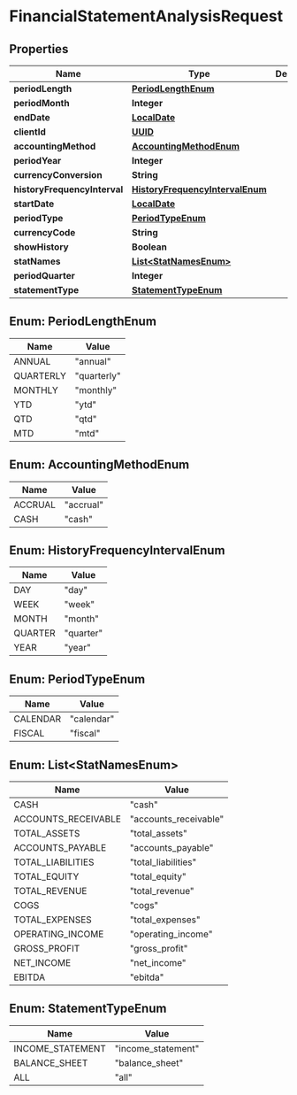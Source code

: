 
# FinancialStatementAnalysisRequest

## Properties
Name | Type | Description | Notes
------------ | ------------- | ------------- | -------------
**periodLength** | [**PeriodLengthEnum**](#PeriodLengthEnum) |  |  [optional]
**periodMonth** | **Integer** |  |  [optional]
**endDate** | [**LocalDate**](LocalDate.md) |  |  [optional]
**clientId** | [**UUID**](UUID.md) |  |  [optional]
**accountingMethod** | [**AccountingMethodEnum**](#AccountingMethodEnum) |  | 
**periodYear** | **Integer** |  |  [optional]
**currencyConversion** | **String** |  |  [optional]
**historyFrequencyInterval** | [**HistoryFrequencyIntervalEnum**](#HistoryFrequencyIntervalEnum) |  |  [optional]
**startDate** | [**LocalDate**](LocalDate.md) |  |  [optional]
**periodType** | [**PeriodTypeEnum**](#PeriodTypeEnum) |  |  [optional]
**currencyCode** | **String** |  |  [optional]
**showHistory** | **Boolean** |  |  [optional]
**statNames** | [**List&lt;StatNamesEnum&gt;**](#List&lt;StatNamesEnum&gt;) |  |  [optional]
**periodQuarter** | **Integer** |  |  [optional]
**statementType** | [**StatementTypeEnum**](#StatementTypeEnum) |  |  [optional]


<a name="PeriodLengthEnum"></a>
## Enum: PeriodLengthEnum
Name | Value
---- | -----
ANNUAL | &quot;annual&quot;
QUARTERLY | &quot;quarterly&quot;
MONTHLY | &quot;monthly&quot;
YTD | &quot;ytd&quot;
QTD | &quot;qtd&quot;
MTD | &quot;mtd&quot;


<a name="AccountingMethodEnum"></a>
## Enum: AccountingMethodEnum
Name | Value
---- | -----
ACCRUAL | &quot;accrual&quot;
CASH | &quot;cash&quot;


<a name="HistoryFrequencyIntervalEnum"></a>
## Enum: HistoryFrequencyIntervalEnum
Name | Value
---- | -----
DAY | &quot;day&quot;
WEEK | &quot;week&quot;
MONTH | &quot;month&quot;
QUARTER | &quot;quarter&quot;
YEAR | &quot;year&quot;


<a name="PeriodTypeEnum"></a>
## Enum: PeriodTypeEnum
Name | Value
---- | -----
CALENDAR | &quot;calendar&quot;
FISCAL | &quot;fiscal&quot;


<a name="List<StatNamesEnum>"></a>
## Enum: List&lt;StatNamesEnum&gt;
Name | Value
---- | -----
CASH | &quot;cash&quot;
ACCOUNTS_RECEIVABLE | &quot;accounts_receivable&quot;
TOTAL_ASSETS | &quot;total_assets&quot;
ACCOUNTS_PAYABLE | &quot;accounts_payable&quot;
TOTAL_LIABILITIES | &quot;total_liabilities&quot;
TOTAL_EQUITY | &quot;total_equity&quot;
TOTAL_REVENUE | &quot;total_revenue&quot;
COGS | &quot;cogs&quot;
TOTAL_EXPENSES | &quot;total_expenses&quot;
OPERATING_INCOME | &quot;operating_income&quot;
GROSS_PROFIT | &quot;gross_profit&quot;
NET_INCOME | &quot;net_income&quot;
EBITDA | &quot;ebitda&quot;


<a name="StatementTypeEnum"></a>
## Enum: StatementTypeEnum
Name | Value
---- | -----
INCOME_STATEMENT | &quot;income_statement&quot;
BALANCE_SHEET | &quot;balance_sheet&quot;
ALL | &quot;all&quot;



